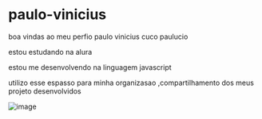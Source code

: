 # paulo-vinicius

boa vindas ao meu perfio 
paulo vinicius cuco paulucio 

estou estudando na alura 

estou me desenvolvendo na linguagem javascript

utilizo esse espasso para minha organizasao ,compartilhamento dos meus projeto desenvolvidos 

![image](https://github.com/pauloviniciuscuco/paulo-vinicius/assets/172282985/e6117a5b-dab8-49b6-be86-01c196b0e8e5)
